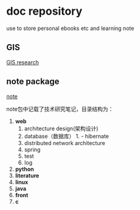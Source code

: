 # doc repository #
use to store personal ebooks etc and learning note

## GIS ##
[GIS research](https://github.com/dimu/doc/blob/master/Software%20Development/GIS/professional%20knowledge.md)

## note package ##
[note](https://github.com/dimu/doc/tree/master/note "note")

note包中记载了技术研究笔记，目录结构为：

1.  **web**
	1.   architecture design(架构设计)
	2.   database（数据库）
		1.   - hibernate
	3.   distributed network architecture
	4.   spring
	5.   test
	6.   log
2.   **python**
3.   **literature**
4.   **linux**
5.   **java**
6.   **front**
7.   **c**